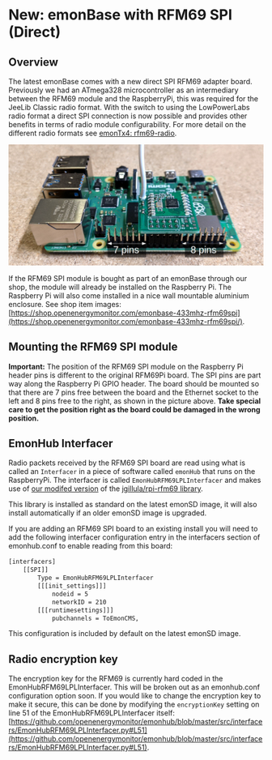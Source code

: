 # New: emonBase with RFM69 SPI (Direct)

## Overview

The latest emonBase comes with a new direct SPI RFM69 adapter board. Previously we had an ATmega328 microcontroller as an intermediary between the RFM69 module and the RaspberryPi, this was required for the JeeLib Classic radio format. With the switch to using the LowPowerLabs radio format a direct SPI connection is now possible and provides other benefits in terms of radio module configurability. For more detail on the different radio formats see [emonTx4: rfm69-radio](https://docs.openenergymonitor.org/emontx4/technical.html#rfm69-radio).

![emonBase_rfm69_spi.jpg](img/emonBase_rfm69_spi.jpg)

If the RFM69 SPI module is bought as part of an emonBase through our shop, the module will already be installed on the Raspberry Pi. The Raspberry Pi will also come installed in a nice wall mountable aluminium enclosure. See shop item images: [https://shop.openenergymonitor.com/emonbase-433mhz-rfm69spi](https://shop.openenergymonitor.com/emonbase-433mhz-rfm69spi/).

## Mounting the RFM69 SPI module

**Important:** The position of the RFM69 SPI module on the Raspberry Pi header pins is different to the original RFM69Pi board. The SPI pins are part way along the Raspberry Pi GPIO header. The board should be mounted so that there are 7 pins free between the board and the Ethernet socket to the left and 8 pins free to the right, as shown in the picture above. **Take special care to get the position right as the board could be damaged in the wrong position.**

## EmonHub Interfacer

Radio packets received by the RFM69 SPI board are read using what is called an `Interfacer` in a piece of software called `emonHub` that runs on the RaspberryPi. The interfacer is called `EmonHubRFM69LPLInterfacer` and makes use of [our modifed version](https://github.com/openenergymonitor/rpi-rfm69) of the [jgillula/rpi-rfm69 library](https://github.com/jgillula/rpi-rfm69).

This library is installed as standard on the latest emonSD image, it will also install automatically if an older emonSD image is upgraded.

If you are adding an RFM69 SPI board to an existing install you will need to add the following interfacer configuration entry in the interfacers section of emonhub.conf to enable reading from this board:

```
[interfacers]
    [[SPI]]
        Type = EmonHubRFM69LPLInterfacer
        [[[init_settings]]]
            nodeid = 5
            networkID = 210
        [[[runtimesettings]]]
            pubchannels = ToEmonCMS,
```

This configuration is included by default on the latest emonSD image.

## Radio encryption key

The encryption key for the RFM69 is currently hard coded in the EmonHubRFM69LPLInterfacer. This will be broken out as an emonhub.conf configuration option soon. If you would like to change the encryption key to make it secure, this can be done by modifying the  `encryptionKey` setting on line 51 of the EmonHubRFM69LPLInterfacer itself: [https://github.com/openenergymonitor/emonhub/blob/master/src/interfacers/EmonHubRFM69LPLInterfacer.py#L51](https://github.com/openenergymonitor/emonhub/blob/master/src/interfacers/EmonHubRFM69LPLInterfacer.py#L51).
